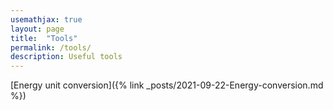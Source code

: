 ```yaml
---
usemathjax: true
layout: page
title:  "Tools"
permalink: /tools/
description: Useful tools
---
```


[Energy unit conversion]({% link _posts/2021-09-22-Energy-conversion.md %})
